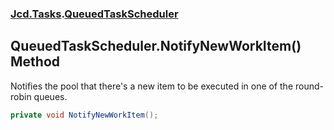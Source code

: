### [Jcd.Tasks](Jcd.Tasks.md 'Jcd.Tasks').[QueuedTaskScheduler](Jcd.Tasks.QueuedTaskScheduler.md 'Jcd.Tasks.QueuedTaskScheduler')

## QueuedTaskScheduler.NotifyNewWorkItem() Method

Notifies the pool that there's a new item to be executed in one of the round-robin queues.

```csharp
private void NotifyNewWorkItem();
```